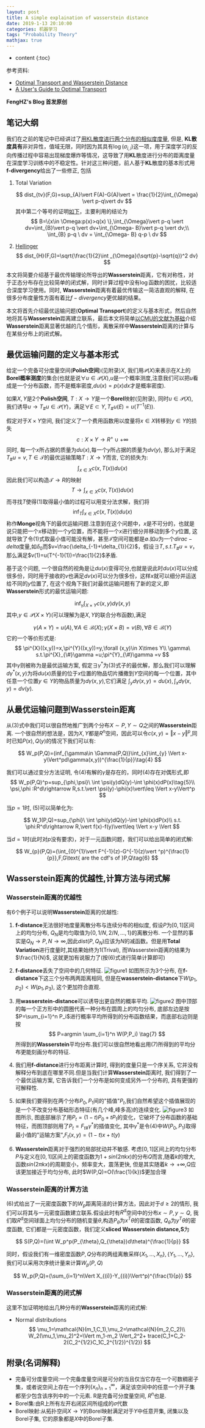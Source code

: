 ```yaml
---
layout: post
title: A simple explaination of wasserstein distance
date: 2019-1-13 20:10:00
categories: 机器学习
tags: "Probability Theory"
mathjax: true
---
```


* content
{:toc}

参考资料:

* [Optimal Transport and Wasserstein Distance](http://www.stat.cmu.edu/~larry/=sml/Opt.pdf)
* [A User's Guide to Optimal Transport](https://pdfs.semanticscholar.org/78d9/abde1d253c5144d6a3245534f8bc5bc7f06a.pdf)

**FengHZ's Blog 首发原创**

## 笔记大纲

我们在之前的笔记中已经讲过了[用KL散度进行两个分布的相似度度量](https://fenghz.github.io/KL-Divergency-Description/), 但是, **KL散度具有**非对异性，值域无限，同时因为其具有$\log(\sigma_{i,i})$这一项，用于深度学习的反向传播过程中容易出现梯度爆炸等情况，这导致了用**KL**散度进行分布的距离度量在深度学习训练中的不稳定性。针对这三种问题，前人基于**KL**散度的基本形式用**f-divergency**给出了一些修正, 包括

1. Total Variation 
   
   $$
   dist_{tv}(F,G)=sup_{A}\vert F(A)-G(A)\vert = \frac{1}{2}\int_{\Omega} \vert p-q\vert dv 
   $$
   其中第二个等号的证明[如下](https://math.stackexchange.com/questions/1481101/confusion-about-definition-of-the-total-variation-distance)，主要利用的结论为
   $$
   B=\{x\in \Omega:p(x)>q(x) \},\int_{\Omega}\vert p-q \vert dv=\int_{B}\vert p-q \vert dv+\int_{\Omega- B}\vert p-q \vert dv;\\
   \int_{B} p-q \ dv = \int_{\Omega- B} q-p \  dv
   $$

2. [Hellinger](https://en.wikipedia.org/wiki/Hellinger_distance)
   $$
   dist_{H}(F,G)=\sqrt{\frac{1}{2}\int _{\Omega}(\sqrt{p}-\sqrt{q})^2 dv}
   $$

本文将简要介绍基于最优传输理论所导出的**Wasserstein**距离，它有对称性，对于正态分布存在比较简单的闭式解，同时计算过程中没有$\log$函数的困扰，比较适合深度学习使用。同时, **Wasserstein**距离有着最优传输这一简洁直观的解释, 在很多分布度量性方面有着比$f-divergency$更优越的结果。

本文将首先介绍最优运输问题(**Optimal Transport**)的定义与基本形式，然后自然地将其与**Wasserstein**距离建立联系，最后本文将简单[以CMU的文献为基础](http://www.stat.cmu.edu/~larry/=sml/Opt.pdf)介绍**Wasserstein**距离显著优越的几个情形，离散采样中**Wasserstein**距离的计算与在某些分布上的闭式解。

   
  





## 最优运输问题的定义与基本形式
给定一个完备可分度量空间(**Polish空间**)(见附录)$X$, 我们用$\mathcal{P}(X)$来表示在$X$上的**Borel概率测度**的集合(也就是说$\forall u\in \mathcal{P}(X)$,$u$是一个概率测度,注意我们可以把$u$看成是一个分布函数，而不是概率密度,$du(x)=p(x)dx$才是概率密度).

如果$X,Y$是2个**Polish空间**, $T:X\rightarrow Y$是一个**Borel**映射(见附录), 同时$u\in \mathcal{P}(X)$, 我们诱导$u \rightarrow T_{\#}u\in \mathcal{P}(Y)$，满足$\forall E\subset Y, T_{\#}u(E)=u(T^{-1}(E))$.

假定对于$X\times Y$空间, 我们定义了一个费用函数用以度量将$x\in X$转移到$y \in Y$的损失
$$
c:X\times Y \rightarrow R^{+}\cup{+\infty}
$$
同时, 每一个$x$所占据的质量为$du(x)$,每一个$y$所占据的质量为$dv(y)$, 那么对于满足$T_{\#}u=v,T\in \mathcal{T}$的最优运输策略$T:X\rightarrow Y$而言, 它的损失为:
$$
\int_{x\in X}c(x,T(x))du(x)
$$
因此我们可以构造$\mathcal{T}\rightarrow R$的映射
$$
T\rightarrow \int_{x\in X}c(x,T(x))du(x)\tag{1}
$$
而寻找$T$使得$(1)$取得最小值的过程可以用变分法求解，我们将
$$
\inf_{T}\int_{x\in X}c(x,T(x))du(x)\tag{2}
$$
称作**Monge**视角下的最优运输问题.注意到在这个问题中，$x$是不可分的，也就是说只能把一个$x$移动到一个$y$位置，而不能将一个$x$进行细分并移动到多个$y$位置, 这就导致了令$(1)$式取最小值可能没有解，甚至$\mathcal{T}$空间可能都是$\emptyset$.如$u$为一个$dirac-delta$度量,如$\delta_0$而$v=\frac{\delta_{-1}+\delta_{1}}{2}$，假设$\exists T,s.t. T_{\#}u=v$，那么满足$v(1)=u(T^{-1}(1))=\frac{1}{2}$矛盾.

基于这个问题, 一个很自然的视角是让$du(x)$变得可分,也就是说此时$du(x)$可以分成很多份，同时用于接收的$v$也满足$dv(x)$可以分为很多份，这样$x$就可以细分并运送给不同的$y$位置了, 在这个视角下我们对最优运输问题有了新的定义,即**Wasserstein**形式的最优运输问题:

$$
\inf_{\gamma}\int_{X\times Y}c(x,y)d\gamma(x,y)\tag{3}
$$
其中,$\gamma \in \mathcal{P}(X\times Y)$(可以理解为是$X,Y$的联合分布函数),满足

$$
\gamma(A\times Y)=u(A),\forall A\in \mathcal{B}(X);\gamma(X\times B)=v(B),\forall B\in \mathcal{B}(Y)
$$
它的一个等价形式是:
$$
\pi^{X}((x,y))=x,\pi^{Y}((x,y))=y,\forall (x,y)\in X\times Y\\
\gamma\ s.t.\pi^{X}_{\#}\gamma =u;\pi^{Y}_{\#}\gamma =v
$$
其中$\gamma$则被称为是最优运输方案, 假定$\exists \gamma^*$为$(3)$式子的最优解，那么我们可以理解$d\gamma^*(x,y)$为将$du(x)$质量的位于$x$位置的物品切片播撒到$Y$空间的每一个位置，其中任意一个位置$y\in Y$的物品质量为$d\gamma(x,y)$,它们满足
$\int_{y}d\gamma(x,y)=du(x),\int_{x}d\gamma(x,y)=dv(y)$.

## 从最优运输问题到**Wasserstein**距离
从$(3)$式中我们可以很自然地推广到两个分布$X\sim P,Y\sim Q$之间的**Wasserstein**距离. 一个很自然的想法是，因为$X,Y$都是$R^n$空间，因此可以令$c(x,y)=\Vert x-y\Vert^p$,同时已知$P(x),Q(y)$的情况下我们可以有:

$$
W_p(P,Q)=(inf_{\gamma\in \Gamma(P,Q)}\int_{x}\int_{y} \Vert x-y\Vert^pd\gamma(x,y))^{\frac{1}{p}}\tag{4}
$$

我们可以通过变分方法证明, 令$(4)$有解的$\gamma$是存在的，同时$(4)$存在对偶形式,即
$$
W_p(P,Q)^p=sup_{\phi,\psi}\ \int \psi(y)dQ(y)-\int \phi(x)dP(x)\tag{5}\\
\psi,\phi :R^d\rightarrow R,s.t.\vert \psi(y)-\phi(x)\vert\leq  \Vert x-y\Vert^p
$$

当$p=1$时, $(5)$可以简单化为:

$$
W_1(P,Q)=sup_{\phi}\ \int \phi(y)dQ(y)-\int \phi(x)dP(x)\\
s.t. \phi:R^d\rightarrow R,\vert f(x)-f(y)\vert\leq \Vert x-y \Vert
$$

当$d=1$时(此时对$p$没有要求)，对于一元函数问题，我们可以给出简单的闭式解:

$$
W_{p}(P,Q)=(\int_{0}^{1}\vert F^{-1}(z)-G^{-1}(z)\vert ^p)^{\frac{1}{p}},F,G\text{ are the cdf's of }P,Q\tag{6} 
$$
## **Wasserstein**距离的优越性,计算方法与闭式解

### **Wasserstein**距离的优越性
有6个例子可以说明**Wasserstein**距离的优越性:

1. **f-distance**无法很好地度量离散分布与连续分布的相似度, 假设$P$为$[0,1]$区间上的均匀分布, $Q_N$是均匀取值为$\{0,1/N,2/N,...,1\}$的离散分布. 一个显然的事实是$Q_N\rightarrow P,N\rightarrow \infty$,因此$dist(P,Q_N)$应该为$N$的减函数。但是用**Total Variation**进行度量时,其结果始终为1(Trival), 而Wasserstein距离的结果为$\frac{1}{N}$, 这就更加有说服力了(按(6)式进行简单计算即可)
2. **f-distance**丢失了空间中的几何特征. 
   ![figure1](/images/wasserstein-distance/figure1.png)
   如图所示为3个分布, 在**f-distance**下这三个分布两两距离相同, 但是在**wasserstein-distance**下$W(p_1,p_2)<W(p_1,p_3)$, 这个更加符合直观.
3. 用**wasserstein-distance**可以诱导出更自然的概率平均.
    ![figure2](/images/wasserstein-distance/figure2.png)
    图中顶部的每一个正方形中的圆圈代表一种分布在圆周上的均匀分布, 底部左边是按$P=\sum_{i=1}^n P_i$进行概率平均所得到的分布函数结果，而底部右边则是按
    $$
    P=argmin \sum_{i=1}^n W(P,P_i) \tag{7}
    $$
    所得到的**Wasserstein**平均分布.我们可以很自然地看出用$(7)$所得到的平均分布更能刻画分布的特征.
4. 我们用**f-distance**进行分布距离计算时, 得到的度量只是一个序关系, 它并没有解释分布到底在哪里不同.但是当我们计算**Wasserstein**距离时, 我们得到了一个最优运输方案, 它告诉我们一个分布是如何变成另外一个分布的, 具有更强的可解释性.
5. 如果我们要得到在两个分布$P_0,P_1$间的"插值"$P_t$,我们自然希望这个插值展现的是一个不改变分布基础形态特征(有几个峰,峰多高)的连续变化.
    ![figure3](/images/wasserstein-distance/figure3.png)
    如图所示, 图底部展示了用$P_t=(1-t)P_0+tP_1$的变化，它破坏了分布函数的基础特征，而图顶部则用了$P_t=F_{t\#}\gamma^*$的插值变化, 其中$\gamma^*$是令$(4)$中$W(P_0,P_1)$取得最小值的"运输方案",$F_t(x,y)=(1-t)x+t(y)$

6. **Wasserstein**距离对于强烈的局部扰动并不敏感. 考虑$[0,1]$区间上的均匀分布$P$与定义在$[0,1]$区间上的密度函数为$1+sin(2\pi kx)$的分布$Q$而言,随着$k$的增大,函数$sin(2\pi kx)$的周期变小，频率变大，震荡更快, 但是其实随着$k\rightarrow +\infty$,$Q$应该更加接近于均匀分布, 此时$W(P,Q)=O(\frac{1}{k})$更加合理

### **Wasserstein**距离的计算方法
$(6)$式给出了一元密度函数下的$W_p$距离简洁的计算方法，因此对于$d\geq 2$的情形, 我们可以将其与一元密度函数建立联系.假设此时有$R^d$空间中的分布$x\sim P,y\sim Q$, 我们取$R^d$空间球面上均匀分布的随机变量$\theta$,构造$P_{\theta}$为$x^{T}\theta$的密度函数, $Q_{\theta}$为$y^{T}\theta$的密度函数, 它们都是一元密度函数，我们定义**sliced Wasserstein distance,S**为

$$
S(P,Q)=(\int W_p^p(P_{\theta},Q_{\theta})d\theta)^{\frac{1}{p}}
$$

同时，假设我们有一维密度函数$P,Q$分布的两组离散采样$\{X_1,\ldots,X_n\},\{Y_1,\ldots,Y_n\}$, 我们可以采用次序统计量来计算$W_p(P,Q)$

$$
W_p(P,Q)=(\sum_{i=1}^n\Vert X_{(i)}-Y_{(i)}\Vert^p)^{\frac{1}{p}}
$$

### **Wasserstein**距离的闭式解
这里不加证明地给出几种分布的**Wasserstein**距离的闭式解:

* Normal distributions
  $$
  \mu_1=\mathcal{N}(m_1,C_1),\mu_2=\mathcal{N}(m_2,C_2)\\
  W_2(\mu_1,\mu_2)^2=\Vert m_1-m_2 \Vert_2^2+ trace(C_1+C_2-2(C_2^{1/2}C_1C_2^{1/2})^{1/2})
  $$
## 附录(名词解释)
* 完备可分度量空间:一个完备度量空间是可分的当且仅当它存在一个可数稠密子集，或者说空间上存在一个序列$\{x_n\}_{n=1}^{\infty}$，满足该空间中的任意一个开子集都至少包含该序列中的一个元素. R是完备可分度量空间, $R^n$也是.
* Borel集:由R上所有左开右闭区间所组成的$\sigma$代数
* Borel映射:从拓扑空间$X\rightarrow Y$的Borel映射满足对于$Y$中任意开集, 闭集以及Borel子集, 它的原象都是$X$中的Borel子集.

